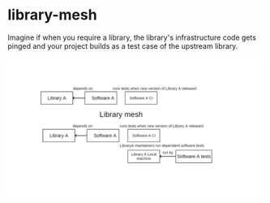 # library-mesh

Imagine if when you require a library, the library's infrastructure code gets pinged and your project builds as a test case of the upstream library.

![librarymesh](librarymesh.png)
